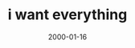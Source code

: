 ---
layout: base.njk
title : 'i want everything' 
view_title : 'None' 
year : '2000' 
date : '2000-01-16' 
img_file : '/drawing/iwantevery.png' 
html_file : 'iwant' 
next_html : 'stopit.html' 
year_order : '37' 
permalink : "title/{{html_file}}.html"
---